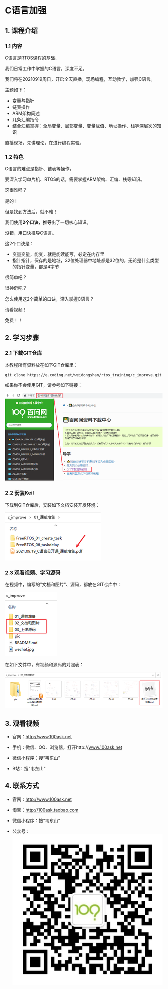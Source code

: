 # C语言加强
## 1. 课程介绍

### 1.1 内容

C语言是RTOS课程的基础，

我们日常工作中掌握的C语言，深度不足。

我们将在20210919周日，开启全天直播，现场编程，互动教学，加强C语言。

主题如下：

* 变量与指针
* 链表操作
* ARM架构简述
* 几条汇编指令
* 结合汇编掌握：全局变量、局部变量、变量赋值、地址操作、栈等深层次的知识

直播现场，先讲理论，在进行编程实验。



### 1.2 特色

C语言的难点是指针、链表等操作，

要深入学习单片机、RTOS的话，需要掌握ARM架构、汇编、栈等知识。

这很难吗？

是的！

但是找到方法后，就不难！

我们使用**2个口诀**，**推导**出了一切核心知识。

没错，用口诀推导C语言。

这2个口诀是：

* 变量变量，能变，就是能读能写，必定在内存里
* 指针指针，保存的是地址，32位处理器中地址都是32位的，无论是什么类型的指针变量，都是4字节

很简单吧？

很神奇吧？

怎么使用这2个简单的口诀，深入掌握C语言？

请看视频！

免费！！



## 2. 学习步骤

### 2.1 下载GIT仓库

本教程所有资料放在如下GIT仓库里：
```shell
git clone https://e.coding.net/weidongshan/rtos_training/c_improve.git
```


如果你不会使用GIT，请参考如下链接：

![image-20210922113628486](pic/01_use_git.png)



### 2.2 安装Keil

下载到GIT仓库后，安装如下文档安装开发环境：

![image-20210922113832412](pic/02_install_keil.png)



### 2.3 观看视频、学习源码

在视频中，编写的"文档和图片"、源码，都放在GIT仓库中：

![image-20210922113927293](pic/03_doc_pic_source.png)

在如下文件中，有视频和源码的对照表：

![image-20210922114044037](pic/04_doc_detail.png)



## 3. 观看视频

* 官网：http://www.100ask.net

* 手机：微信、QQ、浏览器，打开http://www.100ask.net

* 微信小程序：搜“韦东山”

* B站：搜"韦东山"




## 4. 联系方式

* 官网：http://www.100ask.net

* 淘宝：http://100ask.taobao.com

* 微信小程序：搜“韦东山”

* 公众号：
  ![](wechat.jpg)

  